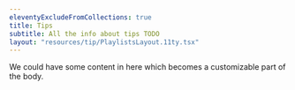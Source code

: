 ```yaml
---
eleventyExcludeFromCollections: true
title: Tips
subtitle: All the info about tips TODO
layout: "resources/tip/PlaylistsLayout.11ty.tsx"
---
```


We could have some content in here which becomes a customizable part of the body.